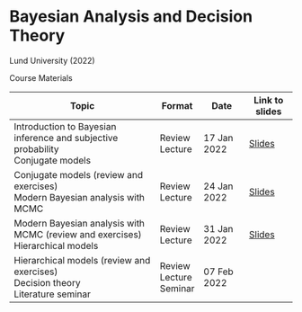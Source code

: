 
# Bayesian Analysis and Decision Theory

Lund University (2022)
<!-- badges: start -->
<!-- badges: end -->

Course Materials

|Topic|Format| Date | Link to slides |
|-----|------|------|----------------|
| Introduction to Bayesian inference and subjective probability <br> Conjugate models| Review <br> Lecture | 17 Jan 2022 | [Slides](https://dmi3kno.github.io/BADT-course/01-BADT-introduction.html) |
| Conjugate models (review and exercises) <br> Modern Bayesian analysis with MCMC | Review <br> Lecture | 24 Jan 2022 |  [Slides](https://dmi3kno.github.io/BADT-course/02-BADT-conjugate.html#1) |
| Modern Bayesian analysis with MCMC (review and exercises) <br> Hierarchical models | Review <br> Lecture | 31 Jan 2022 |  [Slides](https://dmi3kno.github.io/BADT-course/03-BADT-mixed.html#1) |
| Hierarchical models (review and exercises) <br> Decision theory <br> Literature seminar | Review <br> Lecture <br> Seminar | 07 Feb 2022 | |


